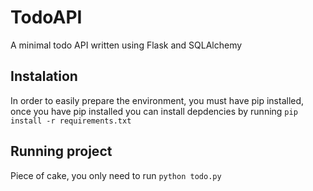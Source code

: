 TodoAPI
=======

A minimal todo API written using Flask and SQLAlchemy


## Instalation

In order to easily prepare the environment, you must have pip
installed, once you have pip installed you can install depdencies
by running `pip install -r requirements.txt`

## Running project

Piece of cake, you only need to run `python todo.py`
